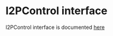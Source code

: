 I2PControl interface
=============

I2PControl interface is documented [here](https://geti2p.net/en/docs/api/i2pcontrol)

